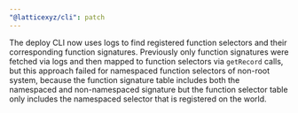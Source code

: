 ```yaml
---
"@latticexyz/cli": patch
---
```


The deploy CLI now uses logs to find registered function selectors and their corresponding function signatures.
Previously only function signatures were fetched via logs and then mapped to function selectors via `getRecord` calls,
but this approach failed for namespaced function selectors of non-root system,
because the function signature table includes both the namespaced and non-namespaced signature but the function selector table only includes the namespaced selector that is registered on the world.
